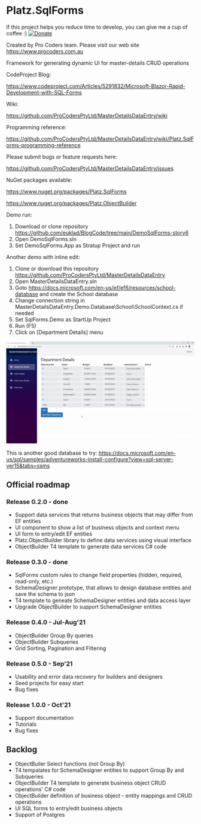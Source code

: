 # Platz.SqlForms

If this project helps you reduce time to develop, you can give me a cup of coffee :)
[![Donate](https://img.shields.io/badge/Donate-PayPal-green.svg)](https://www.paypal.com/donate?hosted_button_id=Q7XEPGTBQFWNG)

Created by Pro Coders team.
Please visit our web site https://www.procoders.com.au

Framework for generating dynamic UI for master-details CRUD operations

CodeProject Blog:

https://www.codeproject.com/Articles/5291832/Microsoft-Blazor-Rapid-Development-with-SQL-Forms

Wiki:

https://github.com/ProCodersPtyLtd/MasterDetailsDataEntry/wiki

Programming reference:

https://github.com/ProCodersPtyLtd/MasterDetailsDataEntry/wiki/Platz.SqlForms-programming-reference

Please submit bugs or feature requests here: 

https://github.com/ProCodersPtyLtd/MasterDetailsDataEntry/issues

NuGet packages available:

https://www.nuget.org/packages/Platz.SqlForms

https://www.nuget.org/packages/Platz.ObjectBuilder

Demo run:
1. Download or clone repository https://github.com/euklad/BlogCode/tree/main/DemoSqlForms-story6
2. Open DemoSqlForms.sln
3. Set DemoSqlForms.App as Stratup Project and run

Another demo with inline edit:
1. Clone or download this repository https://github.com/ProCodersPtyLtd/MasterDetailsDataEntry
2. Open MasterDetailsDataEntry.sln
3. Goto https://docs.microsoft.com/en-us/ef/ef6/resources/school-database and create the School database 
4. Change connection string in MasterDetailsDataEntry.Demo.Database\School\SchoolContext.cs if needed
5. Set  SqlForms.Demo as StartUp Project
6. Run (F5)
7. Click on [Department Details] menu

<img src="https://github.com/ProCodersPtyLtd/MasterDetailsDataEntry/blob/main/MasterDetails3.gif">

This is another good database to try:
https://docs.microsoft.com/en-us/sql/samples/adventureworks-install-configure?view=sql-server-ver15&tabs=ssms

## Official roadmap 
### Release 0.2.0 - done
- Support data services that returns business objects that may differ from EF entities
- UI component to show a list of business objects and context menu
- UI form to entry/edit EF entities
- Platz.ObjectBuilder library to define data services using visual interface
- ObjectBuilder T4 template to generate data services C# code
### Release 0.3.0 - done 
- SqlForms custom rules to change field properties (hidden, required, read-only, etc.)
- SchemaDesigner prototype, that allows to design database entities and save the schema to json
- T4 template to geneate SchemaDesigner entities and data access layer
- Upgrade ObjectBuilder to support SchemaDesigner entities
### Release 0.4.0 - Jul-Aug'21
- ObjectBuilder Group By queries
- ObjectBuilder Subqueries
- Grid Sorting, Pagination and Filtering
### Release 0.5.0 - Sep'21
- Usability and error data recovery for builders and designers
- Seed projects for easy start
- Bug fixes
### Release 1.0.0 - Oct'21
- Support documentation
- Tutorials
- Bug fixes

## Backlog
- ObjectBuiler Select functions (not Group By)
- T4 tempalates for SchemaDesigner entities to support Group By and Subqueries
- ObjectBuilder T4 template to generate business object CRUD operations' C# code
- ObjectBuilder definition of business object - entity mappings and CRUD operations
- UI SQL forms to entry/edit business objects
- Support of Postgres
